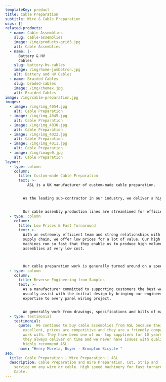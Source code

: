 ```yaml
---
templateKey: product
title: Cable Preparation
subtitle: Wire & Cable Preparation
usps: []
related-products:
  - name: Cable Assemblies
    slug: cable-assemblies
    image: /img/products-grid3.jpg
    alt: Cable Assemblies
  - name: |-
      Battery & HV 
      Cables
    slug: battery-hv-cables
    image: /img/home-jumbotron.jpg
    alt: Battery and HV Cables
  - name: Braided Cables
    slug: braded-cables
    image: /img/chemex.jpg
    alt: Braided Cables
image: /img/cable-preparation.jpg
images:
  - image: /img/img_4054.jpg
    alt: Cable Preparation
  - image: /img/img_4045.jpg
    alt: Cable Preparation
  - image: /img/img_4030.jpg
    alt: Cable Preparation
  - image: /img/img_4022.jpg
    alt: Cable Preparation
  - image: /img/img_4011.jpg
    alt: Cable Preparation
  - image: /img/image0.jpg
    alt: Cable Preparation
layout:
  - type: column
    column:
      title: Custom-made Cable Preparation
      text: >-
          ASL is a UK manufacturer of custom-made cable preparation.  


        As the leading sub-contractor in our industry, we deliver a high quality and tailored cable preparation service that is cost effective for any application and industry.  Our cable assembly production lines are streamlined for efficient manufacture and all our production operators are accredited to IPC A-620 – the standards for cable assemblies.


        Our cable assembly production lines are streamlined for efficient manufacture and all our production operators are accredited to IPC A-620 – the standards for cable assemblies.
  - type: column
    column:
      title: Low Prices & Fast Turnaround 
      text: >-
        With an extremely efficient team and strong relationships with our
        supply chain, we offer low prices for a lot of value. Our high speed
        machines run so fast that they enable us to produce high volume cable
        assemblies at very low cost.



        Our cable preparation work is generally turned around on a speedy and promised 4 week turn around. This includes quoting, engineering, production set-up, production manufacture, quality assurance and delivery.
  - type: column
    column:
      title: Reverse Engineering from Samples
      text: >-
        As a manufacturer committed to supporting customers the best we can, we
        usually assist with the initial design by bringing our engineering
        expertise to every panel wiring project.   


        We generally work from drawings, specifications and bills of materials, but if required we can reverse engineer products from a sample or prototype. Our engineers can visit customer factories to discuss products in detail to come up with the best solution.
  - type: testimonial
    testimonial:
      quote:  We continue to buy cable assemblies from ASL because their quality is
        excellent, prices are competitive and they are a friendly company to
        work with. They have been one of our top suppliers for 10 years because
        they always deliver on time and we never have issues with quality. We
        highly recommend ASL.
      name: "Henry Moreta, Buyer - Brompton Bicycle "
seo:
  title: Cable Preparation | Wire Preparation | ASL
  description: Cable Preparation and Wire Preparation. Cut, Strip and Terminate
    service on any wire or cable. High speed machinery for fast turnaround
    Cable.
---
```

